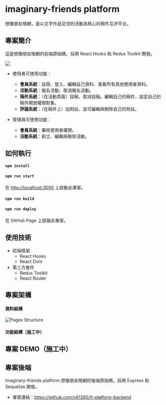 # imaginary-friends platform
想像朋友暗網，是以文字作品交流的活動為核心的稿件互評平台。

## 專案簡介
這是想像朋友暗網的前端原始碼，採用 React Hooks 和 Redux Toolkit 開發。

![](https://images.cakeresume.com/o5JjE/v61265-d34be3/b3a63cb2-bbdd-4559-a70f-75cffec6543f.png)

- 使用者可使用功能：
  - **會員系統**：註冊、登入、編輯自己資料、查看所有其他使用者資料。
  - **活動系統**：報名活動、取消報名活動。
  - **稿件系統**：（在活動頁面）投稿、取消投稿。編輯自己的稿件，設定自己的稿件開放權限對象。
  - **評論系統**：（在稿件上）加附註，並可編輯與刪除自己的附註。

- 管理員可使用功能：
  - **會員系統**：審核使用者權限。
  - **活動系統**：創立、編輯與刪除活動。

## 如何執行

#### `npm install`

#### `npm run start`
在 [http://localhost:3000](http://localhost:3000) 上啟動此專案。

#### `npm run build`

#### `npm run deploy`
在 GitHub Page 上部屬此專案。


## 使用技術
- 前端框架
    - React Hooks
    - React Dom
- 第三方套件
    - Redux Toolkit
    - React Router

## 專案架構


#### 資料結構
![Pages Structure](https://i.ibb.co/2vczq0v/Final-Project-ver2.png)

#### 功能結構（施工中）

## 專案 DEMO（施工中）


## 專案後端
imaginary-friends platform 想像朋友暗網的後端原始碼，採用 Express 和 Sequelize 開發。
- 專案連結：https://github.com/v61265/if-platform-backend

